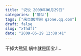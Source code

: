 ```yaml
---
title: "说说 2009年06月29日"
categories: ["嘀咕"]
tags: ["来自QQ空间 qzone.qq.com"]
draft: false
slug: "xThdfl"
date: "2009-06-29 12:08:41"
---
```


干掉大熊猫,蜗牛就是国宝.!...
